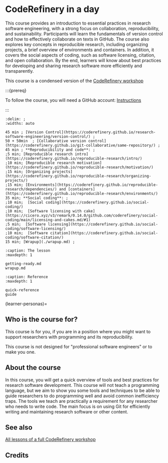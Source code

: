 # CodeRefinery in a day

This course provides an introduction to essential practices in research software engineering, with a strong focus on collaboration, reproducibility, and sustainability. Participants will learn the fundamentals of version control and how to effectively collaborate on texts in GitHub. The course also explores key concepts in reproducible research, including organizing projects, a brief overview of environments and containers. In addition, it covers the social aspects of coding, such as software licensing, citation, and open collaboration. By the end, learners will know about best practices for developing and sharing research software more efficiently and transparently.

This course is a condensed version of the [CodeRefinery workshop](https://coderefinery.org/lessons/#lessons-that-we-teach-in-our-tools-workshops)



:::{prereq}

To follow the course, you will need a GitHub account: [Instructions](./getting-ready.md)

:::

```{csv-table}
:delim: ;
:widths: auto

45 min ; [Version Control](https://coderefinery.github.io/research-software-engineering/version-control/) ;
50 + 50min  ; [Collaborative version control](https://coderefinery.github.io/git-collaborative/same-repository/) ;
45 min ; **Reproducibility and code**: ; 
;5 min; [Reproducible research intro](https://coderefinery.github.io/reproducible-research/intro/)
;10 min; [Reproducible research motivation](https://coderefinery.github.io/reproducible-research/motivation/)
;15 min; [Organizing projects](https://coderefinery.github.io/reproducible-research/organizing-projects/)
;15 min; [Environments](https://coderefinery.github.io/reproducible-research/dependencies/) and [containers](https://coderefinery.github.io/reproducible-research/environments/)
35 min; **Social coding**: ;
;10 min;  [Social coding](https://coderefinery.github.io/social-coding/)
;10 min;  [Software licensing with cake](https://cicero.xyz/v3/remark/0.14.0/github.com/coderefinery/social-coding/main/licensing-and-cakes.md/#1)
;5 min;  [Software licensing](https://coderefinery.github.io/social-coding/software-licensing/)
;10 min;  [Software citation](https://coderefinery.github.io/social-coding/software-citation/)
15 min; [Wrapup](./wrapup.md) ;
```

```{toctree}
:caption: The lesson
:maxdepth: 1

getting-ready.md
wrapup.md
```

```{toctree}
:caption: Reference
:maxdepth: 1

quick-reference
guide
```

(learner-personas)=

## Who is the course for?

This course is for you, if you are in a position where you might want to support researchers with programming and its reproducibility. 

This course is not designed for "professional software engineers" or to make you one.

## About the course

In this course, you will get a quick overview of tools and best practices for research software development. This course will not teach a programming language, but we aim to show you some tools and techniques to be able to guide researchers to do programming well and avoid common inefficiency traps. The tools we teach are practically a requirement for any researcher who needs to write code. The main focus is on using Git for efficiently writing and maintaining research software or other content.

## See also

[All lessons of a full CodeRefinery workshop](https://coderefinery.org/lessons/#lessons-that-we-teach-in-our-tools-workshops)

## Credits
